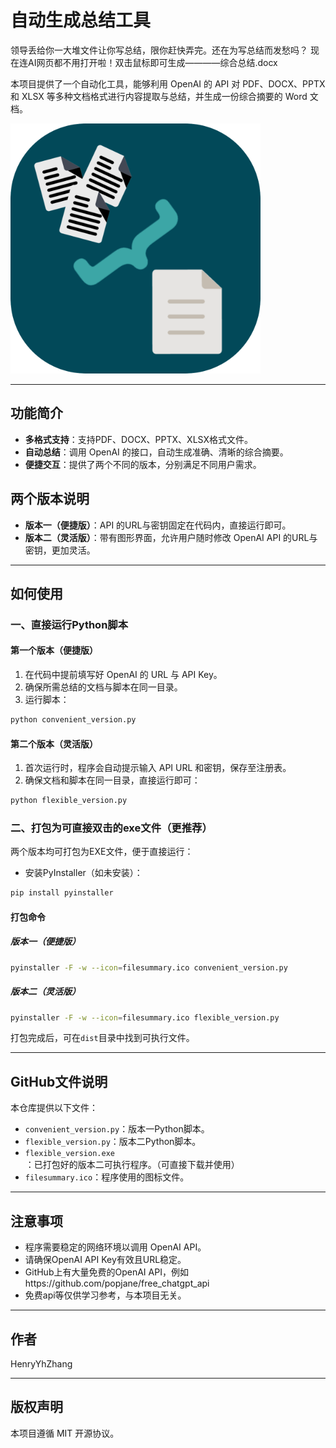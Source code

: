 # 自动生成总结工具

领导丢给你一大堆文件让你写总结，限你赶快弄完。还在为写总结而发愁吗？
现在连AI网页都不用打开啦！双击鼠标即可生成————综合总结.docx

本项目提供了一个自动化工具，能够利用 OpenAI 的 API 对 PDF、DOCX、PPTX 和 XLSX 等多种文档格式进行内容提取与总结，并生成一份综合摘要的 Word 文档。

<img src="image.png" width="400px" />

---

## 功能简介

- **多格式支持**：支持PDF、DOCX、PPTX、XLSX格式文件。
- **自动总结**：调用 OpenAI 的接口，自动生成准确、清晰的综合摘要。
- **便捷交互**：提供了两个不同的版本，分别满足不同用户需求。

## 两个版本说明

- **版本一（便捷版）**：API 的URL与密钥固定在代码内，直接运行即可。
- **版本二（灵活版）**：带有图形界面，允许用户随时修改 OpenAI API 的URL与密钥，更加灵活。

---

## 如何使用

### 一、直接运行Python脚本

#### 第一个版本（便捷版）
1. 在代码中提前填写好 OpenAI 的 URL 与 API Key。
2. 确保所需总结的文档与脚本在同一目录。
3. 运行脚本：

```bash
python convenient_version.py
```

#### 第二个版本（灵活版）
1. 首次运行时，程序会自动提示输入 API URL 和密钥，保存至注册表。
2. 确保文档和脚本在同一目录，直接运行即可：

```bash
python flexible_version.py
```

### 二、打包为可直接双击的exe文件（更推荐）

两个版本均可打包为EXE文件，便于直接运行：

- 安装PyInstaller（如未安装）：

```bash
pip install pyinstaller
```

#### 打包命令

##### 版本一（便捷版）

```bash
pyinstaller -F -w --icon=filesummary.ico convenient_version.py
```

##### 版本二（灵活版）

```bash
pyinstaller -F -w --icon=filesummary.ico flexible_version.py
```

打包完成后，可在`dist`目录中找到可执行文件。

---

## GitHub文件说明

本仓库提供以下文件：
- `convenient_version.py`：版本一Python脚本。
- `flexible_version.py`：版本二Python脚本。
- `flexible_version.exe`：已打包好的版本二可执行程序。（可直接下载并使用）
- `filesummary.ico`：程序使用的图标文件。

---

## 注意事项

- 程序需要稳定的网络环境以调用 OpenAI API。
- 请确保OpenAI API Key有效且URL稳定。
- GitHub上有大量免费的OpenAI API，例如https://github.com/popjane/free_chatgpt_api
- 免费api等仅供学习参考，与本项目无关。
---

## 作者
HenryYhZhang

---

## 版权声明
本项目遵循 MIT 开源协议。

